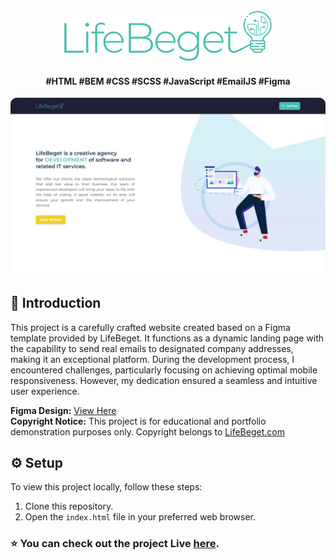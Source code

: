 <div align="center">
	<img src="./img/header/logo.svg" alt="LifeBeget"/>
	<h4>#HTML #BEM #CSS #SCSS #JavaScript #EmailJS #Figma</h4>
	<img src="./img/README/LifeBeget.png" alt="LifeBeget"/>
</div>

## 🤖 Introduction
This project is a carefully crafted website created based on a Figma template provided by LifeBeget. It functions as a dynamic landing page with the capability to send real emails to designated company addresses, making it an exceptional platform. During the development process, I encountered challenges, particularly focusing on achieving optimal mobile responsiveness. However, my dedication ensured a seamless and intuitive user experience.

**Figma Design:** [View Here](https://www.figma.com/file/tNscT98nPmE3PORsMUlkh0/LifeBeget?type=design&node-id=0%3A1&mode=design&t=wJYqdKDnybRdReMQ-1)\
**Copyright Notice:** This project is for educational and portfolio demonstration purposes only. Copyright belongs to [LifeBeget.com](https://lifebeget.com/)

## ⚙️ Setup
To view this project locally, follow these steps:
1. Clone this repository.
2. Open the ```index.html``` file in your preferred web browser.

### ⭐ You can check out the project Live [here](https://stepan928.github.io/LifeBeget/).